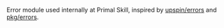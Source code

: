 Error module used internally at Primal Skill, inspired by [upspin/errors](https://pkg.go.dev/github.com/palager/upspin/errors) and [pkg/errors](https://pkg.go.dev/github.com/pkg/errors).
